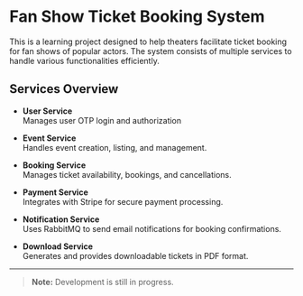 # Fan Show Ticket Booking System  

This is a learning project designed to help theaters facilitate ticket booking for fan shows of popular actors. The system consists of multiple services to handle various functionalities efficiently.  

## Services Overview  

- **User Service**  
  Manages user OTP login and authorization

- **Event Service**  
  Handles event creation, listing, and management.  

- **Booking Service**  
  Manages ticket availability, bookings, and cancellations.  

- **Payment Service**  
  Integrates with Stripe for secure payment processing.  

- **Notification Service**  
  Uses RabbitMQ to send email notifications for booking confirmations.  

- **Download Service**  
  Generates and provides downloadable tickets in PDF format.  

---

> **Note:** Development is still in progress.
